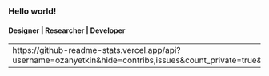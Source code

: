 ### Hello world!
#### Designer | Researcher | Developer

<table>
<tr>
<td>
https://github-readme-stats.vercel.app/api?username=ozanyetkin&hide=contribs,issues&count_private=true&theme=dark
</td>
<td>

  <a href="https://github.com/ozanyetkin/github-readme-stats">
    <img align="center" src="https://github-readme-stats.vercel.app/api/top-langs/?username=ozanyetkin&hide=dart&langs_count=6&layout=compact" />
  </a>

</td>
</tr>
</table>

<!--
**ozanyetkin/ozanyetkin** is a ✨ _special_ ✨ repository because its `README.md` (this file) appears on your GitHub profile.

Here are some ideas to get you started:

- 🔭 I’m currently working on ...
- 🌱 I’m currently learning ...
- 👯 I’m looking to collaborate on ...
- 🤔 I’m looking for help with ...
- 💬 Ask me about ...
- 📫 How to reach me: ...
- 😄 Pronouns: ...
- ⚡ Fun fact: ...
-->
